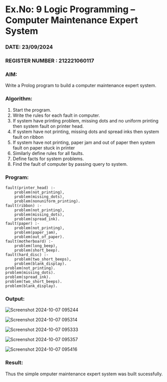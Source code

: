 # Ex.No: 9  Logic Programming –  Computer Maintenance Expert System
### DATE:  23/09/2024                                                                          
### REGISTER NUMBER : 212221060117
### AIM: 
Write a Prolog program to build a computer maintenance expert system.
###  Algorithm:
1. Start the program.
2. Write the rules for each fault in computer.
3. If system have printing problem, missing dots and no uniform printing then system fault on printer head.
4. If system have not printing, missing dots and spread inks then system fault on ribbon
5. If system have not printing, paper jam and out of paper then system fault on paper stuck in printer
6. Similarly define rules for all faults.
7. Define facts for system problems.
8. Find the fault of computer by passing query to system.
     
### Program:

```
fault(printer_head) :-
	problem(not_printing),
	problem(missing_dots),
	problem(nonuniform_printing).
fault(ribbon) :-
	problem(not_printing),
	problem(missing_dots),
	problem(spread_ink).
fault(paper) :-
	problem(not_printing),
	problem(paper_jam),
	problem(out_of_paper).
fault(motherboard) :-
	problem(long_beep),
	problem(short_beep).
fault(hard_disc) :-
	problem(two_short_beeps),
	problem(blank_display).
problem(not_printing).
problem(missing_dots).
problem(spread_ink).
problem(two_short_beeps).
problem(blank_display).
```


### Output:

![Screenshot 2024-10-07 095244](https://github.com/user-attachments/assets/432cfedf-fc99-4fa4-befd-bf84a623fc17)

![Screenshot 2024-10-07 095314](https://github.com/user-attachments/assets/55a7fece-8f8e-47ed-95af-d10dd324ff19)

![Screenshot 2024-10-07 095333](https://github.com/user-attachments/assets/7158859a-3a62-4b9b-b853-c5feb1a82bb3)

![Screenshot 2024-10-07 095357](https://github.com/user-attachments/assets/ce0ef70b-6ef4-4d9a-a59c-49d89a85c0c0)

![Screenshot 2024-10-07 095416](https://github.com/user-attachments/assets/ec2fd22b-d301-4627-89ee-aca5078a01e9)

### Result:
Thus the simple omputer maintenance expert system was built sucessfully.
